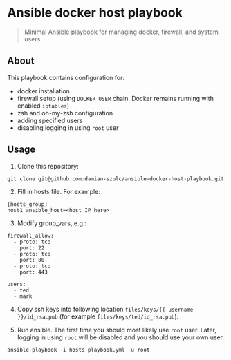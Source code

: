 # Ansible docker host playbook

> Minimal Ansible playbook for managing docker, firewall, and system users

## About

This playbook contains configuration for:
- docker installation
- firewall setup (using `DOCKER_USER` chain. Docker remains running with enabled `iptables`)
- zsh and oh-my-zsh configuration
- adding specified users
- disabling logging in using `root` user

## Usage

1. Clone this repository:

```
git clone git@github.com:damian-szulc/ansible-docker-host-playbook.git
```

2. Fill in hosts file. For example:

```
[hosts_group]
host1 ansible_host=<host IP here>
```

3. Modify group_vars, e.g.:

```
firewall_allow:
  - proto: tcp
    port: 22
  - proto: tcp
    port: 80
  - proto: tcp
    port: 443

users:
  - ted
  - mark
```

4. Copy ssh keys into following location `files/keys/{{ username }}/id_rsa.pub` (for example `files/keys/ted/id_rsa.pub`).

5. Run ansible. The first time you should most likely use `root` user. Later, logging in using `root` will be disabled and you should use your own user.
```
ansible-playbook -i hosts playbook.yml -u root
```